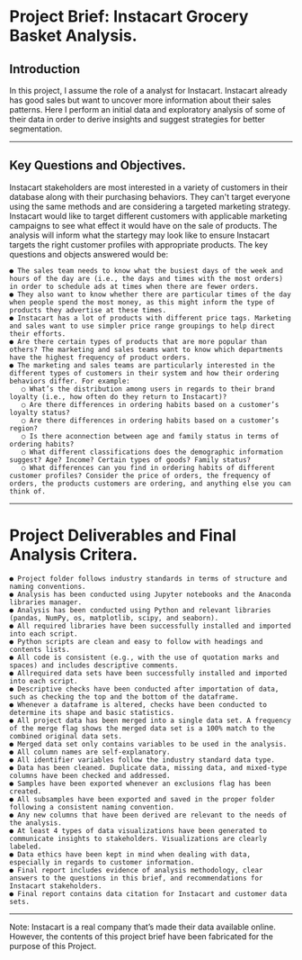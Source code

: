 # Project Brief: Instacart Grocery Basket Analysis.
## Introduction
In this project, I assume the role of a analyst for Instacart. Instacart already has good sales but want to uncover more information about their sales patterns. Here I perform an initial data and exploratory analysis of some of their data in order to derive insights and suggest strategies for better segmentation.
___

## Key Questions and Objectives.
Instacart stakeholders are most interested in a variety of customers in their database along with their purchasing behaviors. They can't target everyone using the same methods and are considering a targeted marketing strategy. Instacart would like to target different customers with applicable marketing campaigns to see what effect it would have on the sale of products. The analysis will inform what the startegy may look like to ensure Instacart targets the right customer profiles with appropriate products. The key questions and objects answered would be: 

```
● The sales team needs to know what the busiest days of the week and hours of the day are (i.e., the days and times with the most orders) in order to schedule ads at times when there are fewer orders.
● They also want to know whether there are particular times of the day when people spend the most money, as this might inform the type of products they advertise at these times.
● Instacart has a lot of products with different price tags. Marketing and sales want to use simpler price range groupings to help direct their efforts.
● Are there certain types of products that are more popular than others? The marketing and sales teams want to know which departments have the highest frequency of product orders.
● The marketing and sales teams are particularly interested in the different types of customers in their system and how their ordering behaviors differ. For example:
   ○ What’s the distribution among users in regards to their brand loyalty (i.e., how often do they return to Instacart)?
   ○ Are there differences in ordering habits based on a customer’s loyalty status?
   ○ Are there differences in ordering habits based on a customer’s region?
   ○ Is there aconnection between age and family status in terms of ordering habits?
   ○ What different classifications does the demographic information suggest? Age? Income? Certain types of goods? Family status?
   ○ What differences can you find in ordering habits of different customer profiles? Consider the price of orders, the frequency of orders, the products customers are ordering, and anything else you can think of.
```
____

# Project Deliverables and Final Analysis Critera.

```
● Project folder follows industry standards in terms of structure and naming conventions.
● Analysis has been conducted using Jupyter notebooks and the Anaconda libraries manager.
● Analysis has been conducted using Python and relevant libraries (pandas, NumPy, os, matplotlib, scipy, and seaborn).
● All required libraries have been successfully installed and imported into each script.
● Python scripts are clean and easy to follow with headings and contents lists.
● All code is consistent (e.g., with the use of quotation marks and spaces) and includes descriptive comments.
● Allrequired data sets have been successfully installed and imported into each script.
● Descriptive checks have been conducted after importation of data, such as checking the top and the bottom of the dataframe.
● Whenever a dataframe is altered, checks have been conducted to determine its shape and basic statistics.
● All project data has been merged into a single data set. A frequency of the merge flag shows the merged data set is a 100% match to the combined original data sets.
● Merged data set only contains variables to be used in the analysis.
● All column names are self-explanatory.
● All identifier variables follow the industry standard data type.
● Data has been cleaned. Duplicate data, missing data, and mixed-type columns have been checked and addressed.
● Samples have been exported whenever an exclusions flag has been created.
● All subsamples have been exported and saved in the proper folder following a consistent naming convention.
● Any new columns that have been derived are relevant to the needs of the analysis.
● At least 4 types of data visualizations have been generated to communicate insights to stakeholders. Visualizations are clearly labeled.
● Data ethics have been kept in mind when dealing with data, especially in regards to customer information.
● Final report includes evidence of analysis methodology, clear answers to the questions in this brief, and recommendations for Instacart stakeholders.
● Final report contains data citation for Instacart and customer data sets.
```

___

 Note: Instacart is a real company that’s made their data available online. However, the contents of this project brief
 have been fabricated for the purpose of this Project.
